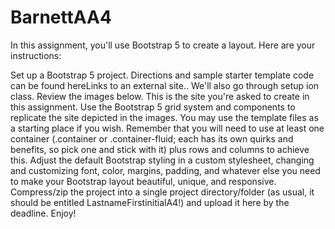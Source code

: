 # BarnettAA4
In this assignment, you'll use Bootstrap 5 to create a layout. Here are your instructions:

Set up a Bootstrap 5 project. Directions and sample starter template code can be found hereLinks to an external site.. We'll also go through setup ion class. 
Review the images below. This is the site you're asked to create in this assignment.
Use the Bootstrap 5 grid system and components to replicate the site depicted in the images. You may use the template files as a starting place if you wish. Remember that you will need to use at least one container (.container or .container-fluid; each has its own quirks and benefits, so pick one and stick with it) plus rows and columns to achieve this.
Adjust the default Bootstrap styling in a custom stylesheet, changing and customizing font, color, margins, padding, and whatever else you need to make your Bootstrap layout beautiful, unique, and responsive.
Compress/zip the project into a single project directory/folder (as usual, it should be entitled LastnameFirstinitialA4!) and upload it here by the deadline.
Enjoy!
